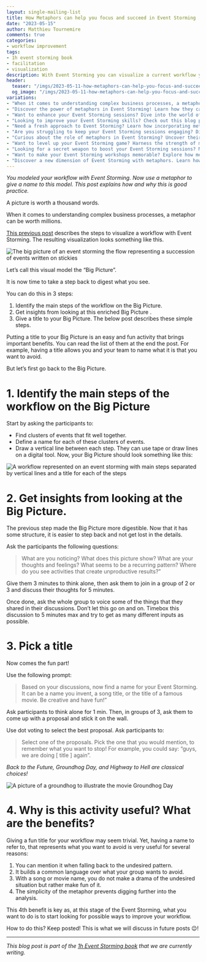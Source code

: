 ```yaml
---
layout: single-mailing-list
title: How Metaphors can help you focus and succeed in Event Storming
date: "2023-05-15"
author: Matthieu Tournemire
comments: true
categories:
- workflow improvement
tags:
- 1h event storming book
- facilitation
- visualization
description: With Event Storming you can visualize a current workflow you want to improve. Once you do this, putting a name to this visual model is a good practice. You can later refer to this name when you see yourself falling into the same pattern you wanted to change.
header:
  teaser: "/imgs/2023-05-11-how-metaphors-can-help-you-focus-and-succeed-in-event-storming/exhibition-600-teaser.jpg"
  og_image: "/imgs/2023-05-11-how-metaphors-can-help-you-focus-and-succeed-in-event-storming/exhibition-1800-og.jpg"
variations:
- "When it comes to understanding complex business processes, a metaphor can be worth millions. #eventStormingJournal #eventStorming #ddd #WorkflowImprovement"
- "Discover the power of metaphors in Event Storming! Learn how they can help you focus and succeed in your workshops. #EventStorming #WorkflowImprovement #EventStormingJournal #DDD"
- "Want to enhance your Event Storming sessions? Dive into the world of metaphors and unlock new levels of understanding and collaboration. #EventStorming #Metaphors #EventStormingJournal #WorkflowImprovement"
- "Looking to improve your Event Storming skills? Check out this blog post on using metaphors to amplify your workshop outcomes. #EventStorming #WorkshopTips #EventStormingJournal #WorkflowImprovement"
- "Need a fresh approach to Event Storming? Learn how incorporating metaphors can transform your sessions and boost creativity. #EventStorming #MetaphorPower #EventStormingJournal #DDD"
- "Are you struggling to keep your Event Storming sessions engaging? Discover how metaphors can captivate participants and drive productive discussions. #EventStorming #Engagement #EventStormingJournal #WorkflowImprovement"
- "Curious about the role of metaphors in Event Storming? Uncover their potential to simplify complex concepts and facilitate shared understanding. #EventStorming #MetaphorMagic #EventStormingJournal #DDD"
- "Want to level up your Event Storming game? Harness the strength of metaphors to align stakeholders, break down barriers, and deliver impactful results. #EventStorming #Collaboration #EventStormingJournal #WorkflowImprovement"
- "Looking for a secret weapon to boost your Event Storming sessions? Metaphors can unlock fresh perspectives and foster innovative problem-solving. #EventStorming #Innovation #EventStormingJournal #DDD"
- "Want to make your Event Storming workshops memorable? Explore how metaphors can create a vivid and relatable context that participants will remember long after the session ends. #EventStorming #MemorableWorkshops #EventStormingJournal #WorkflowImprovement"
- "Discover a new dimension of Event Storming with metaphors. Learn how they can improve communication, drive focus, and lead to better outcomes. #EventStorming #MetaphorDriven #EventStormingJournal #DDD"
---
```

_You modeled your workflow with Event Storming. Now use a metaphor to give a name to this model. This post explains how and why this is good practice._

A picture is worth a thousand words.

When it comes to understanding complex business processes, a metaphor can be worth millions.

[This previous post]({{site.url}}{{site.baseurl}}/workflow%20improvement/how-metaphors-can-help-you-focus-and-succeed-in-event-storming/) describes the steps to visualize a workflow with Event Storming. The resulting visualization looks something like this.

![The big picture of an event storming the flow representing a succession of events written on stickies]({{site.url}}{{site.baseurl}}/imgs/2023-05-11-how-metaphors-can-help-you-focus-and-succeed-in-event-storming/event_storming_flow.jpg)


Let’s call this visual model the “Big Picture”.

It is now time to take a step back to digest what you see.

You can do this in 3 steps:
1.	Identify the main steps of the workflow on the Big Picture.
2.	Get insights from looking at this enriched Big Picture .
3.	Give a title to your Big Picture.
The below post describes these simple steps.

Putting a title to your Big Picture is an easy and fun activity that brings important benefits. You can read the list of them at the end the post. For example, having a title allows you and your team to name what it is that you want to avoid.

But let’s first go back to the Big Picture.

# 1.	Identify the main steps of the workflow on the Big Picture
Start by asking the participants to:
-	Find clusters of events that fit well together.
-	Define a name for each of these clusters of events.
-	Draw a vertical line between each step. They can use tape or draw lines on a digital tool.
Now, your Big Picture  should look something like this:
 
![A workflow represented on an event storming with main steps separated by vertical lines and a title for each of the steps]({{site.url}}{{site.baseurl}}/imgs/2023-05-11-how-metaphors-can-help-you-focus-and-succeed-in-event-storming/event_storming_flow_Structure_640.jpg)

# 2.	Get insights from looking at the Big Picture.
The previous step made the Big Picture more digestible. Now that it has some structure, it is easier to step back and not get lost in the details.

Ask the participants the following questions:
> What are you noticing? What does this picture show? What are your thoughts and feelings? What seems to be a recurring pattern? Where do you see activities that create unproductive results?”

Give them 3 minutes to think alone, then ask them to join in a group of 2 or 3 and discuss their thoughts for 5 minutes.

Once done, ask the whole group to voice some of the things that they shared in their discussions. Don’t let this go on and on. Timebox this discussion to 5 minutes max and try to get as many different inputs as possible.

# 3.	Pick a title
Now comes the fun  part!

Use the following prompt:
> Based on your discussions, now find a name for your Event Storming. It can be a name you invent, a song title, or the title of a famous movie. Be creative and have fun!”

Ask participants to think alone for 1 min. Then, in groups of 3, ask them to come up with a proposal and stick it on the wall.

Use dot voting to select the best proposal. Ask participants to:

> Select one of the proposals. Pick the one that you would mention, to remember what you want to stop! For example, you could say: “guys, we are doing [ title ] again”.

_Back to the Future, Groundhog Day, and Highway to Hell are classical choices!_

![A picture of a groundhog to illustrate the movie Groundhog Day]({{site.url}}{{site.baseurl}}/imgs/2023-05-11-how-metaphors-can-help-you-focus-and-succeed-in-event-storming/Groundhog-day-640.jpg)

 
# 4.	Why is this activity useful? What are the benefits?
Giving a fun title for your workflow may seem trivial. Yet, having a name to refer to, that represents what you want to avoid is very useful for several reasons:

1.	You can mention it when falling back to the undesired pattern.
2.	It builds a common language over what your group wants to avoid.
3.	With a song or movie name, you do not make a drama of the undesired situation but rather make fun of it. 
4.	The simplicity of the metaphor prevents digging further into the analysis.

This 4th benefit is key as, at this stage of the Event Storming, what you want to do is to start looking for possible ways to improve your workflow.

How to do this? Keep posted! This is what we will discuss in future posts 😉!

----

_This blog post is part of the [1h Event Storming book]({{site.url}}{{site.baseurl}}/1h-event-storming-book/) that we are currently writing._